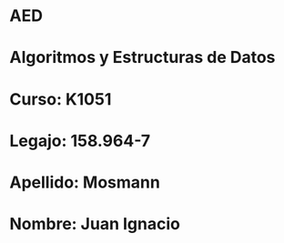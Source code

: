 # AED
# Algoritmos y Estructuras de Datos
# Curso: K1051
# Legajo: 158.964-7
# Apellido: Mosmann
# Nombre: Juan Ignacio
